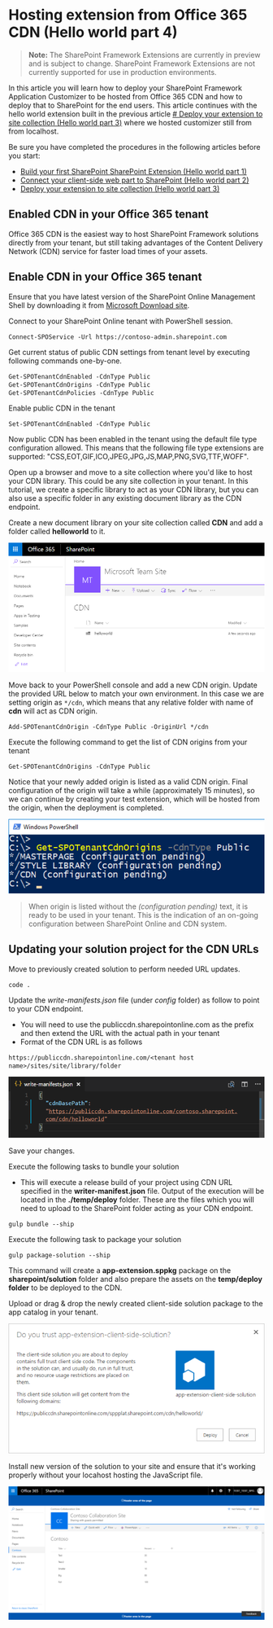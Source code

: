 # Hosting extension from Office 365 CDN (Hello world part 4)

>**Note:** The SharePoint Framework Extensions are currently in preview and is subject to change. SharePoint Framework Extensions are not currently supported for use in production environments.

In this article you will learn how to deploy your SharePoint Framework Application Customizer to be hosted from Office 365 CDN and how to deploy that to SharePoint for the end users. This article continues with the hello world extension built in the previous article [# Deploy your extension to site collection (Hello world part 3)](./using-page-placeholder-with-extensions.md) where we hosted customizer still from from localhost.

Be sure you have completed the procedures in the following articles before you start:

* [Build your first SharePoint SharePoint Extension (Hello world part 1)](./build-a-hello-world-extension.md)
* [Connect your client-side web part to SharePoint (Hello world part 2)](./using-page-placeholder-with-extensions.md)
* [Deploy your extension to site collection (Hello world part 3)](./serving-your-extension-from-sharepoint.md)

## Enabled CDN in your Office 365 tenant
Office 365 CDN is the easiest way to host SharePoint Framework solutions directly from your tenant, but still taking advantages of the Content Delivery Network (CDN) service for faster load times of your assets.

## Enable CDN in your Office 365 tenant
Ensure that you have latest version of the SharePoint Online Management Shell by downloading it from [Microsoft Download site](https://www.microsoft.com/en-us/download/details.aspx?id=35588).

Connect to your SharePoint Online tenant with PowerShell session.
```
Connect-SPOService -Url https://contoso-admin.sharepoint.com
```

Get current status of public CDN settings from tenant level by executing following commands one-by-one. 
```
Get-SPOTenantCdnEnabled -CdnType Public
Get-SPOTenantCdnOrigins -CdnType Public
Get-SPOTenantCdnPolicies -CdnType Public
```
Enable public CDN in the tenant
```
Set-SPOTenantCdnEnabled -CdnType Public
```
Now public CDN has been enabled in the tenant using the default file type configuration allowed. This means that the following file type extensions are supported: "CSS,EOT,GIF,ICO,JPEG,JPG,JS,MAP,PNG,SVG,TTF,WOFF".

Open up a browser and move to a site collection where you'd like to host your CDN library. This could be any site collection in your tenant. In this tutorial, we create a specific library to act as your CDN library, but you can also use a specific folder in any existing document library as the CDN endpoint.

Create a new document library on your site collection called **CDN** and add a folder called **helloworld** to it.

![helloworld-extension folder in CDN library](../../../../images/ext-app-cdn-folder-created.png) 

Move back to your PowerShell console and add a new CDN origin. Update the provided URL below to match your own environment. In this case we are setting origin as `*/cdn`, which means that any relative folder with name of **cdn** will act as CDN origin.
```
Add-SPOTenantCdnOrigin -CdnType Public -OriginUrl */cdn
```
Execute the following command to get the list of CDN origins from your tenant
```
Get-SPOTenantCdnOrigins -CdnType Public
```
Notice that your newly added origin is listed as a valid CDN origin. Final configuration of the origin will take a while (approximately 15 minutes), so we can continue by creating your test extension, which will be hosted from the origin, when the deployment is completed. 

![List of public origins in tenant](../../../../images/ext-app-cdn-origins-pending.png)

> When origin is listed without the *(configuration pending)* text, it is ready to be used in your tenant. This is the indication of an on-going configuration between SharePoint Online and CDN system. 

## Updating your solution project for the CDN URLs
Move to previously created solution to perform needed URL updates.

```
code .
```
Update the *write-manifests.json* file (under *config* folder) as follow to point to your CDN endpoint. 

* You will need to use the publiccdn.sharepointonline.com as the prefix and then extend the URL with the actual path in your tenant
* Format of the CDN URL is as follows

```
https://publiccdn.sharepointonline.com/<tenant host name>/sites/site/library/folder
```

![Updated write manifest content with path to CDN endpoint](../../../../images/ext-app-cdn-write-manifest.png)

Save your changes.

Execute the following tasks to bundle your solution
* This will execute a release build of your project using CDN URL specified in the **writer-manifest.json** file. Output of the execution will be located in the **./temp/deploy** folder. These are the files which you will need to upload to the SharePoint folder acting as your CDN endpoint. 

```
gulp bundle --ship
```

Execute the following task to package your solution

```
gulp package-solution --ship
```

This command will create a **app-extension.sppkg** package on the **sharepoint/solution** folder and also prepare the assets on the **temp/deploy folder** to be deployed to the CDN.

Upload or drag & drop the newly created client-side solution package to the app catalog in your tenant. 

![](../../../../images/ext-app-approve-cdn-address.png)

Install new version of the solution to your site and ensure that it's working properly without your locahost hosting the JavaScript file.

![Custom header and footer elements rendered in the page](../../../../images/ext-app-header-footer-visible.png)
